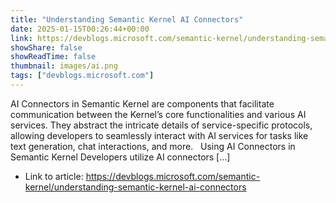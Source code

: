 ```yaml
---
title: "Understanding Semantic Kernel AI Connectors"
date: 2025-01-15T00:26:44+00:00
link: https://devblogs.microsoft.com/semantic-kernel/understanding-semantic-kernel-ai-connectors
showShare: false
showReadTime: false
thumbnail: images/ai.png
tags: ["devblogs.microsoft.com"]
---
```

AI Connectors in Semantic Kernel are components that facilitate communication between the Kernel’s core functionalities and various AI services. They abstract the intricate details of service-specific protocols, allowing developers to seamlessly interact with AI services for tasks like text generation, chat interactions, and more.   Using AI Connectors in Semantic Kernel Developers utilize AI connectors […]

- Link to article: https://devblogs.microsoft.com/semantic-kernel/understanding-semantic-kernel-ai-connectors